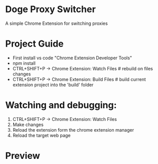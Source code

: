 # Doge Proxy Switcher

A simple Chrome Extension for switching proxies

# Project Guide

* First install vs code "Chrome Extension Developer Tools"
* npm install
* CTRL+SHIFT+P -> Chrome Extension: Watch Files # rebuild on files changes
* CTRL+SHIFT+P -> Chrome Extension: Build Files # build current extension project into the 'build' folder

# Watching and debugging:

1. CTRL+SHIFT+P -> Chrome Extension: Watch Files
2. Make changes
3. Reload the extension form the chrome extension manager
4. Reload the target web page

# Preview
